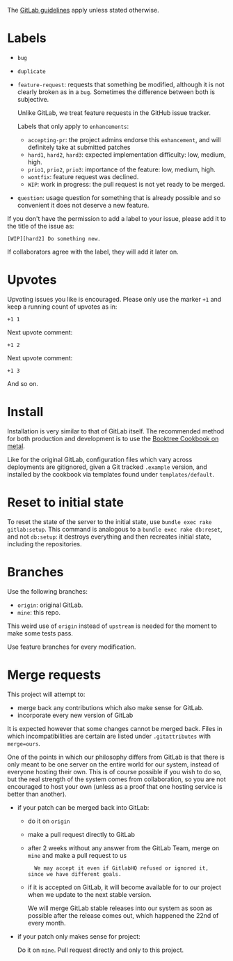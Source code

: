 The [GitLab guidelines](https://github.com/gitlabhq/gitlabhq/blob/master/CONTRIBUTING.md) apply unless stated otherwise.

# Labels

-   `bug`

-   `duplicate`

-   `feature-request`: requests that something be modified, although it is not clearly broken as in a `bug`. Sometimes the difference between both is subjective.

    Unlike GitLab, we treat feature requests in the GitHub issue tracker.

    Labels that only apply to `enhancements`:

    - `accepting-pr`: the project admins endorse this `enhancement`, and will definitely take at submitted patches 
    - `hard1`, `hard2`, `hard3`: expected implementation difficulty: low, medium, high.
    - `prio1`, `prio2`, `prio3`: importance of the feature: low, medium, high.
    - `wontfix`: feature request was declined.
    - `WIP`: work in progress: the pull request is not yet ready to be merged.

-   `question`: usage question for something that is already possible and so convenient it does not deserve a new feature.

If you don't have the permission to add a label to your issue, please add it to the title of the issue as:

    [WIP][hard2] Do something new.

If collaborators agree with the label, they will add it later on.

# Upvotes

Upvoting issues you like is encouraged. Please only use the marker `+1` and keep a running count of upvotes as in:

    +1 1

Next upvote comment:

    +1 2

Next upvote comment:

    +1 3

And so on.

# Install

Installation is very similar to that of GitLab itself. The recommended method for both production and development is to use the [Booktree Cookbook on metal](https://gitlab.com/cirosantilli/cookbook-gitlab/blob/master/doc/development_metal.md).

Like for the original GitLab, configuration files which vary across deployments are gitignored, given a Git tracked `.example` version, and installed by the cookbook via templates found under `templates/default`.

# Reset to initial state

To reset the state of the server to the initial state, use `bundle exec rake gitlab:setup`. This command is analogous to a `bundle exec rake db:reset`, and not `db:setup`: it destroys everything and then recreates initial state, including the repositories.

# Branches

Use the following branches:

- `origin`: original GitLab.
- `mine`: this repo.

This weird use of `origin` instead of `upstream` is needed for the moment to make some tests pass.

Use feature branches for every modification.

# Merge requests

This project will attempt to:

- merge back any contributions which also make sense for GitLab.
- incorporate every new version of GitLab

It is expected however that some changes cannot be merged back. Files in which incompatibilities are certain are listed under `.gitattributes` with `merge=ours`.

One of the points in which our philosophy differs from GitLab is that there is only meant to be one server on the entire world for our system, instead of everyone hosting their own. This is of course possible if you wish to do so, but the real strength of the system comes from collaboration, so you are not encouraged to host your own (unless as a proof that one hosting service is better than another).

- if your patch can be merged back into GitLab:

    - do it on `origin`

    - make a pull request directly to GitLab

    - after 2 weeks without any answer from the GitLab Team, merge on `mine` and make a pull request to us

            We may accept it even if GitlabHQ refused or ignored it, since we have different goals.

    - if it is accepted on GitLab, it will become available for to our project when we update to the next stable version.

        We will merge GitLab stable releases into our system as soon as possible after the release comes out, which happened the 22nd of every month.

- if your patch only makes sense for project:

    Do it on `mine`. Pull request directly and only to this project.
